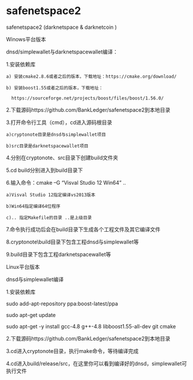 # safenetspace2
safenetspace2 (darknetspace &amp; darknetcoin )

Winows平台版本

dnsd/simplewallet与darknetspacewallet编译：

1.安装依赖库

    a) 安装cmake2.8.6或者之后的版本，下载地址：https://cmake.org/download/
  
    b) 安装boost1.55或者之后的版本，下载地址：
  
      https://sourceforge.net/projects/boost/files/boost/1.56.0/
      
2.下载源码https://github.com/BankLedger/safenetspace2到本地目录

3.打开命令行工具（cmd），cd进入源码根目录

    a)cryptonote目录是dnsd与simplewallet项目

    b)src目录是darknetspacewallet项目
  
4.分别在cryptonote、src目录下创建build文件夹

5.cd build分别进入到build目录下

6.输入命令：cmake –G “Visval Studio 12 Win64” ..

    a)Visval Studio 12指定编译vs2013版本
  
    b)Win64指定编译64位程序
  
    c).. 指定Makefile的目录 ..是上级目录
  
7.命令执行成功后会在build目录下生成各个工程文件及其它编译文件

8.cryptonote\build目录下包含工程dnsd与simplewallet等

9.build目录下包含工程darknetspacewallet等






Linux平台版本

dnsd与simplewallet编译

1.安装依赖库

  sudo add-apt-repository ppa:boost-latest/ppa
  
  sudo apt-get update
  
  sudo apt-get -y install gcc-4.8 g++-4.8 libboost1.55-all-dev git cmake
  
2.下载源码https://github.com/BankLedger/safenetspace2到本地目录

3.cd进入cryptonote目录，执行make命令，等待编译完成

4.cd进入build/release/src，在这里你可以看到编译好的dnsd，simplewallet可执行文件

